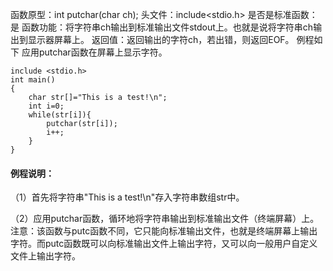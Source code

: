 函数原型：int putchar(char ch);
头文件：include<stdio.h>
是否是标准函数：是
函数功能：将字符串ch输出到标准输出文件stdout上。也就是说将字符串ch输出到显示器屏幕上。
返回值：返回输出的字符ch，若出错，则返回EOF。
例程如下 应用putchar函数在屏幕上显示字符。
```  
include <stdio.h>
int main()
{
    char str[]="This is a test!\n";
    int i=0;
    while(str[i]){
        putchar(str[i]);
        i++;
    }
}
```

#### 例程说明：

（1）首先将字符串"This is a test!\n"存入字符串数组str中。

（2）应用putchar函数，循环地将字符串输出到标准输出文件（终端屏幕）上。
注意：该函数与putc函数不同，它只能向标准输出文件，也就是终端屏幕上输出字符。而putc函数既可以向标准输出文件上输出字符，又可以向一般用户自定义文件上输出字符。
